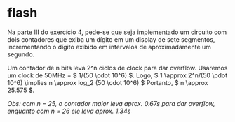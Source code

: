 flash
=====

Na parte III do exercício 4, pede-se que seja implementado
um circuito com dois contadores que exiba um dígito em um
display de sete segmentos, incrementando o dígito exibido 
em intervalos de aproximadamente um segundo.

Um contador de n bits leva 2^n ciclos de clock para dar 
overflow. Usaremos um clock de 50MHz = $ 1/(50 \cdot 10^6) $.
Logo, 
$ 1 \approx 2^n/(50 \cdot 10^6) \implies n \approx log_2 (50 \cdot 10^6) $
Portanto, $ n \approx 25.575 $.

*Obs: com n = 25, o contador maior leva aprox. 0.67s para dar
overflow, enquanto com n = 26 ele leva aprox. 1.34s*
